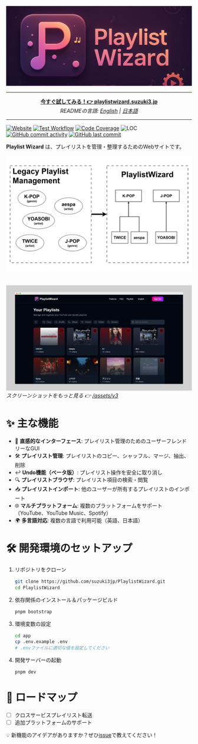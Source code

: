 <img src="https://raw.githubusercontent.com/suzuki3jp/PlaylistWizard/c34ac5a7113316bc92680c051f282bd5f487f405/assets/banner-small.png"/>

<hr />

<p align="center">
<a href="https://playlistwizard.suzuki3.jp/ja"><b>今すぐ試してみる！👉 playlistwizard.suzuki3.jp</b></a><br />
<i>READMEの言語: <a href="/app/README.md">English</a> | <a href="/app/README_ja.md">日本語</a></i>
</p>

<hr />

[![Website](https://deploy-badge.vercel.app/?url=http%3A%2F%2Fplaylistwizard.suzuki3.jp&name=playlistwizard.suzuki3.jp)](https://playlistwizard.suzuki3.jp/en)
[![Test Workflow](https://github.com/suzuki3jp/PlaylistWizard/actions/workflows/test.yml/badge.svg)](https://github.com/suzuki3jp/playlistwizard/actions)
[![Code Coverage](https://codecov.io/gh/suzuki3jp/PlaylistWizard/graph/badge.svg?token=UH5HX39VG7)](https://codecov.io/github/suzuki3jp/playlistwizard)
![LOC](https://tokei.rs/b1/github/suzuki3jp/playlistwizard)
[![GitHub commit activity](https://img.shields.io/github/commit-activity/m/suzuki3jp/playlistwizard)](https://github.com/suzuki3jp/playlistwizard/pulse)
[![GitHub last commit](https://img.shields.io/github/last-commit/suzuki3jp/playlistwizard)](https://github.com/suzuki3jp/playlistwizard/commits/main)

**Playlist Wizard** は、プレイリストを管理・整理するためのWebサイトです。
<div style="text-align: center; margin-top: 1rem; margin-bottom: 2rem;">
    <img src="https://raw.githubusercontent.com/suzuki3jp/PlaylistWizard/28b4a49f92ba217c1ae9db1c87fd83076fab0e75/assets/playlist-management-comparison.jpg" width="800"/>
</div>
<img src="https://github.com/suzuki3jp/PlaylistWizard/blob/4c24a9df8e0bb37402f808a6be0420e3522288a4/assets/v3/playlists.png?raw=true"/>
<i>スクリーンショットをもっと見る 👉 <a href="/assets/v3">/assets/v3</a></i>

# ✨ 主な機能
- 🎯 **直感的なインターフェース**: プレイリスト管理のためのユーザーフレンドリーなGUI
- 🛠️ **プレイリスト管理**: プレイリストのコピー、シャッフル、マージ、抽出、削除
- ↩️ **Undo機能（ベータ版）**: プレイリスト操作を安全に取り消し
- 🔍 **プレイリストブラウザ**: プレイリスト項目の検索・閲覧
- 📥 **プレイリストインポート**: 他のユーザーが所有するプレイリストのインポート
- 🌐 **マルチプラットフォーム**: 複数のプラットフォームをサポート（YouTube、YouTube Music、Spotify）
- 🌍 **多言語対応**: 複数の言語で利用可能（英語、日本語）

# 🛠️ 開発環境のセットアップ

1. リポジトリをクローン
    ```bash
    git clone https://github.com/suzuki3jp/PlaylistWizard.git
    cd PlaylistWizard
    ```

2. 依存関係のインストール＆パッケージビルド
    ```bash
    pnpm bootstrap
    ```

3. 環境変数の設定
    ```bash
    cd app
    cp .env.example .env
    # .envファイルに適切な値を設定してください
    ```

4. 開発サーバーの起動
    ```bash
    pnpm dev
    ```

# 🚀 ロードマップ
- [ ] クロスサービスプレイリスト転送
- [ ] 追加プラットフォームのサポート

💡 新機能のアイデアがありますか？ぜひ[issue](https://github.com/suzuki3jp/playlistwizard/issues/new)で教えてください！